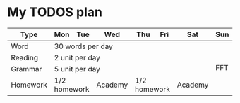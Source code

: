 # My TODOS plan

<table style="display:table; border-radius: 5px;">
    <thead>
        <tr>
            <th style="display: table-cell">Type</th>
            <th style="display: table-cell">Mon</th>
            <th style="display: table-cell">Tue</th>
            <th style="display: table-cell">Wed</th>
            <th style="display: table-cell">Thu</th>
            <th style="display: table-cell">Fri</th>
            <th style="display: table-cell">Sat</th>
            <th style="display: table-cell">Sun</th>
        </tr>
    </thead>
    <tbody>
        <tr>
            <td>Word</td>
            <td colspan=6>30 words per day</td>
            <td rowspan=4>FFT</td>
        </tr>
        <tr>
            <td>Reading</td>
            <td colspan=6>2 unit per day</td>
        </tr>
        <tr>
            <td>Grammar</td>
            <td colspan=6>5 unit per day</td>
        </tr>
        <tr>
            <td>Homework</td>
            <td colspan=2>1/2 homework</td>
            <td>Academy</td>
            <td colspan=2>1/2 homework</td>
            <td>Academy</td>
        </tr>
    </tbody>
</table>
